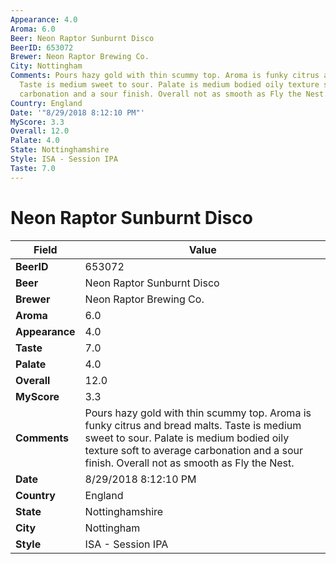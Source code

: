 ```yaml
---
Appearance: 4.0
Aroma: 6.0
Beer: Neon Raptor Sunburnt Disco
BeerID: 653072
Brewer: Neon Raptor Brewing Co.
City: Nottingham
Comments: Pours hazy gold with thin scummy top. Aroma is funky citrus and bread malts.
  Taste is medium sweet to sour. Palate is medium bodied oily texture soft to average
  carbonation and a sour finish. Overall not as smooth as Fly the Nest.
Country: England
Date: '"8/29/2018 8:12:10 PM"'
MyScore: 3.3
Overall: 12.0
Palate: 4.0
State: Nottinghamshire
Style: ISA - Session IPA
Taste: 7.0
---
```


# Neon Raptor Sunburnt Disco

| Field         | Value |
|---------------|-------|
| **BeerID** | 653072 |
| **Beer** | Neon Raptor Sunburnt Disco |
| **Brewer** | Neon Raptor Brewing Co. |
| **Aroma** | 6.0 |
| **Appearance** | 4.0 |
| **Taste** | 7.0 |
| **Palate** | 4.0 |
| **Overall** | 12.0 |
| **MyScore** | 3.3 |
| **Comments** | Pours hazy gold with thin scummy top. Aroma is funky citrus and bread malts. Taste is medium sweet to sour. Palate is medium bodied oily texture soft to average carbonation and a sour finish. Overall not as smooth as Fly the Nest. |
| **Date** | 8/29/2018 8:12:10 PM |
| **Country** | England |
| **State** | Nottinghamshire |
| **City** | Nottingham |
| **Style** | ISA - Session IPA |
